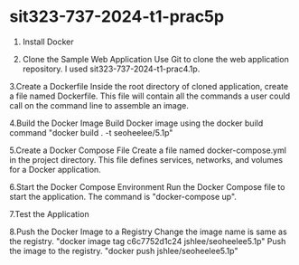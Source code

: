 # sit323-737-2024-t1-prac5p

1. Install Docker

2. Clone the Sample Web Application
Use Git to clone the web application repository. I used sit323-737-2024-t1-prac4.1p.

3.Create a Dockerfile
Inside the root directory of cloned application, create a file named Dockerfile. This file will contain all the commands a user could call on the command line to assemble an image.

4.Build the Docker Image
Build Docker image using the docker build command "docker build . -t seoheelee/5.1p"

5.Create a Docker Compose File
Create a file named docker-compose.yml in the project directory. This file defines services, networks, and volumes for a Docker application.

6.Start the Docker Compose Environment
Run the Docker Compose file to start the application. The command is "docker-compose up".

7.Test the Application

8.Push the Docker Image to a Registry
Change the image name is same as the registry.
"docker image tag c6c7752d1c24 jshlee/seoheelee5.1p"
Push the image to the registry.
"docker push jshlee/seoheelee5.1p"
